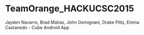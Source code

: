 # TeamOrange_HACKUCSC2015
Jayden Navarro, Brad Matias, John Gemignani, Drake Pitts, Emma Castanedo - Cube Android App
